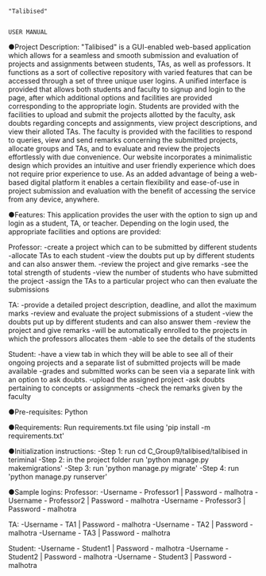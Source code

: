                                                                          "Talibised"
                                                                                 
                                                                         USER MANUAL

●Project Description:
"Talibised" is a GUI-enabled web-based application which allows for a seamless and smooth submission and evaluation of projects and assignments between students, TAs, as well as professors. It functions as a sort of collective repository with varied features that can be accessed through a set of three unique user logins. A unified interface is provided that allows both students and faculty to signup and login to the page, after which additional options and facilities are provided corresponding to the appropriate login. Students are provided with the facilities to upload and submit the projects allotted by the faculty, ask doubts regarding concepts and assignments, view project descriptions, and view their alloted TAs. The faculty is provided with the facilities to respond to queries, view and send remarks concerning the submitted projects, allocate groups and TAs, and to evaluate and review the projects effortlessly with due convenience. Our website incorporates a minimalistic design which provides an intuitive and user friendly experience which does not require prior experience to use. As an added advantage of being a web-based digital platform it enables a certain flexibility and ease-of-use in project submission and evaluation with the benefit of accessing the service from any device, anywhere.


●Features:
This application provides the user with the option to sign up and login as a student, TA, or teacher. Depending on the login used, the appropriate facilities and options are provided:

Professor:
-create a project which can to be submitted by different students 
-allocate TAs to each student
-view the doubts put up by different students and can also answer them.
-review the project and give remarks
-see the total strength of students
-view the number of students who have submitted the project
-assign the TAs to a  particular project who can then evaluate the submissions

TA:
-provide a detailed project description, deadline, and allot the maximum marks
-review and evaluate the project submissions of a student
-view the doubts put up by different students and can also answer them 
-review the project and give remarks
-will be automatically enrolled to the projects in which the professors allocates them
-able to see the details of the students

Student:
-have a view tab in which they will be able to see all of their ongoing projects and a separate list of submitted projects will be made available
-grades and submitted works can be seen via a separate link with an option to ask doubts.
-upload the assigned project
-ask doubts pertaining to concepts or assignments
-check the remarks given by the faculty


●Pre-requisites: 
Python


●Requirements: 
Run requirements.txt file using 'pip install -m requirements.txt'


●Initialization instructions:
-Step 1: run cd C_Group9/talibised/talibised in teriminal
-Step 2: in the project folder run 'python manage.py makemigrations'
-Step 3: run 'python manage.py migrate'
-Step 4: run 'python manage.py runserver'


●Sample logins:
Professor:
-Username - Professor1 | Password - malhotra
-Username - Professor2 | Password - malhotra
-Username - Professor3 | Password - malhotra

TA:
-Username - TA1        | Password - malhotra
-Username - TA2        | Password - malhotra
-Username - TA3        | Password - malhotra

Student:
-Username - Student1   | Password - malhotra
-Username - Student2   | Password - malhotra
-Username - Student3   | Password - malhotra
